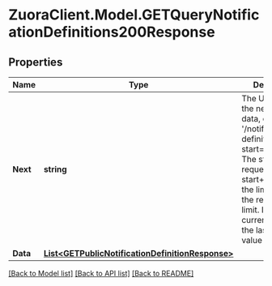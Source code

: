 # ZuoraClient.Model.GETQueryNotificationDefinitions200Response

## Properties

Name | Type | Description | Notes
------------ | ------------- | ------------- | -------------
**Next** | **string** | The URI to query the next page of data, e.g. &#39;/notification-definitions?start&#x3D;1&amp;limit&#x3D;10&#39;. The start equals request&#39;s start+limit, and the limit equals the request&#39;s limit. If the current page is the last page, this value is null. | [optional] 
**Data** | [**List&lt;GETPublicNotificationDefinitionResponse&gt;**](GETPublicNotificationDefinitionResponse.md) |  | [optional] 

[[Back to Model list]](../README.md#documentation-for-models) [[Back to API list]](../README.md#documentation-for-api-endpoints) [[Back to README]](../README.md)

